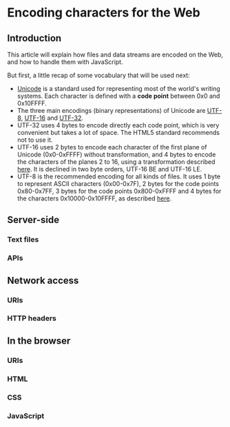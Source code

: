# Encoding characters for the Web

## Introduction

This article will explain how files and data streams are encoded on the Web, and how to handle them with JavaScript.

But first, a little recap of some vocabulary that will be used next:

-  [Unicode](http://en.wikipedia.org/wiki/Unicode) is a standard used for representing most of the world's writing systems. Each character is defined with a **code point** between 0x0 and 0x10FFFF.
- The three main encodings  (binary representations) of Unicode are [UTF-8](http://en.wikipedia.org/wiki/UTF-8), [UTF-16](http://en.wikipedia.org/wiki/UTF-16) and [UTF-32](http://en.wikipedia.org/wiki/UTF-32).
- UTF-32 uses 4 bytes to encode directly each code point, which is very convenient but takes a lot of space. The HTML5 standard recommends not to use it.
- UTF-16 uses 2 bytes to encode each character of the first plane of Unicode (0x0-0xFFFF) without transformation, and 4 bytes to encode the characters of the planes 2 to 16, using a transformation described [here](http://en.wikipedia.org/wiki/UTF-16#Code_points_U.2B10000_to_U.2B10FFFF).
It is declined in two byte orders, UTF-16 BE and UTF-16 LE.
- UTF-8 is the recommended encoding for all kinds of files. It uses 1 byte to represent ASCII characters (0x00-0x7F), 2 bytes for the code points 0x80-0x7FF, 3 bytes for the code points 0x800-0xFFFF and 4 bytes for the characters 0x10000-0x10FFFF, as described [here](http://en.wikipedia.org/wiki/UTF-8#Description).

## Server-side

### Text files

### APIs

## Network access

### URIs

### HTTP headers

## In the browser

### URIs

### HTML

### CSS

### JavaScript